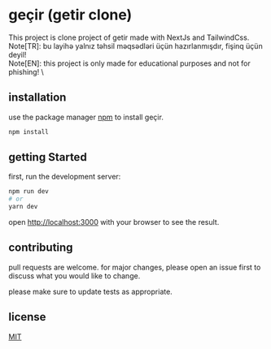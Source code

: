 # geçir (getir clone)

This project is clone project of getir made with NextJs and TailwindCss. \
Note[TR]: bu layihə yalnız təhsil məqsədləri üçün hazırlanmışdır, fişinq üçün deyil! \
Note[EN]: this project is only made for educational purposes and not for phishing! \

## installation

use the package manager [npm](https://npmjs.com/) to install geçir.

```bash
npm install
```

## getting Started

first, run the development server:

```bash
npm run dev
# or
yarn dev
```

open [http://localhost:3000](http://localhost:3000) with your browser to see the result.

## contributing

pull requests are welcome. for major changes, please open an issue first to discuss what you would like to change.

please make sure to update tests as appropriate.

## license

[MIT](https://choosealicense.com/licenses/mit/)
